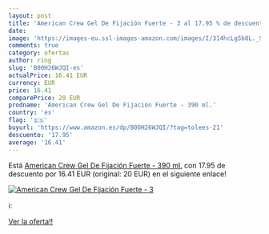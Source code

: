 ```yaml
---
layout: post
title: 'American Crew Gel De Fijación Fuerte - 3 al 17.95 % de descuento'
date: 
image: 'https://images-eu.ssl-images-amazon.com/images/I/314hcLg5b8L._SL200_.jpg'
comments: true
category: ofertas
author: ring
slug: 'B00H26WJQI-es'
actualPrice: 16.41 EUR
currency: EUR
price: 16.41
comparePrice: 20 EUR
prodname: 'American Crew Gel De Fijación Fuerte - 390 ml.'
country: 'es'
flag: '🇪🇸'
buyurl: 'https://www.amazon.es/dp/B00H26WJQI/?tag=tolees-21'
descuento: '17.95'
average: '16.41'
---
```


Está [American Crew Gel De Fijación Fuerte - 390 ml.](https://www.amazon.es/dp/B00H26WJQI/?tag=tolees-21) con 17.95 de descuento por 16.41 EUR (original: 20 EUR) en el siguiente enlace!

[![American Crew Gel De Fijación Fuerte - 3](https://images-eu.ssl-images-amazon.com/images/I/314hcLg5b8L._SL200_.jpg)](https://www.amazon.es/dp/B00H26WJQI/?tag=tolees-21)

ℹ️:


[Ver la oferta!!](https://www.amazon.es/dp/B00H26WJQI/?tag=tolees-21)
